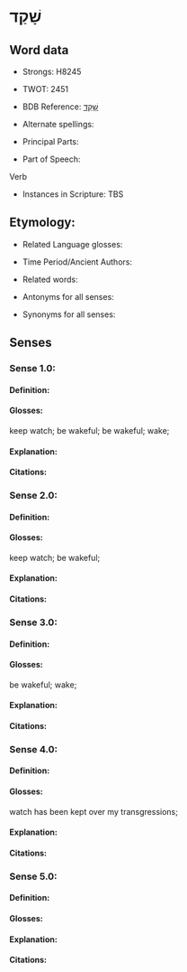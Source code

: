# שָׁקַד

<!-- Status: S2="NeedsEdits" -->
<!-- Lexica used for edits:   -->

## Word data

* Strongs: H8245

* TWOT: 2451

* BDB Reference: [שָׁקַד](rc://en/bdb/dict/v.fn.aa)

* Alternate spellings:

* Principal Parts:

* Part of Speech:

Verb

* Instances in Scripture: TBS

## Etymology:

* Related Language glosses:

* Time Period/Ancient Authors:

* Related words:

* Antonyms for all senses:

* Synonyms for all senses:

## Senses

### Sense 1.0:

#### Definition:

#### Glosses:

keep watch; be wakeful; be wakeful; wake; 

#### Explanation:

#### Citations:



### Sense 2.0:

#### Definition:

#### Glosses:

keep watch; be wakeful; 

#### Explanation:

#### Citations:



### Sense 3.0:

#### Definition:

#### Glosses:

be wakeful; wake; 

#### Explanation:

#### Citations:



### Sense 4.0:

#### Definition:

#### Glosses:

watch has been kept over my transgressions; 

#### Explanation:

#### Citations:



### Sense 5.0:

#### Definition:

#### Glosses:



#### Explanation:

#### Citations:



